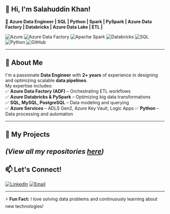 <!--
**SALAHUDDINKHAN99/SALAHUDDINKHAN99** is a ✨ _special_ ✨ repository because its `README.md` (this file) appears on your GitHub profile.

Here are some ideas to get you started:

- 🔭 I’m currently working on ...
- 🌱 I’m currently learning ...
- 👯 I’m looking to collaborate on ...
- 🤔 I’m looking for help with ...
- 💬 Ask me about ...
- 📫 How to reach me: ...
- 😄 Pronouns: ...
- ⚡ Fun fact: ...
-->

## 👋 Hi, I'm Salahuddin Khan!  
🚀 **Azure Data Engineer | SQL | Python | Spark | PySpark | Azure Data Factory | Databricks | Azure Data Lake | ETL |**  

![Azure](https://img.shields.io/badge/Microsoft%20Azure-9C27B0?style=for-the-badge&logo=microsoft-azure&logoColor=white)
![Azure Data Factory](https://img.shields.io/badge/Azure%20Data%20Factory-0089D6?style=for-the-badge&logo=microsoft-azure&logoColor=white)
![Apache Spark](https://img.shields.io/badge/Apache%20Spark-D32F2F?style=for-the-badge&logo=apachespark&logoColor=white)
![Databricks](https://img.shields.io/badge/Databricks-PySpark-FC4C02?style=for-the-badge&logo=databricks&logoColor=white)
![SQL](https://img.shields.io/badge/SQL-4CAF50?style=for-the-badge&logo=sqlite&logoColor=white)
![Python](https://img.shields.io/badge/Python-3776AB?style=for-the-badge&logo=python&logoColor=white) 
![GitHub](https://img.shields.io/badge/GitHub-181717?style=for-the-badge&logo=github&logoColor=white)  

---

## 🔹 **About Me**
I'm a passionate **Data Engineer** with **2+ years** of experience in designing and optimizing scalable **data pipelines**.  
My expertise includes:  
✅ **Azure Data Factory (ADF)** – Orchestrating ETL workflows  
✅ **Azure Databricks & PySpark** – Optimizing big data transformations  
✅ **SQL, MySQL, PostgreSQL** – Data modeling and querying  
✅ **Azure Services** – ADLS Gen2, Azure Key Vault, Logic Apps
✅ **Python** – Data processing and automation  

---

## 📂 **My Projects**
<!--
🔹 **[Project 1 Name](#)** – [Brief description of your project. Include technologies used.]  
🔹 **[Project 2 Name](#)** – [Brief description of your project.]  
-->
_(View all my repositories  **[here](https://github.com/SALAHUDDINKHAN99?tab=repositories)**)_
---
<!--
## 💡 **What I'm Working On**
🔹 Enhancing my expertise in **Azure Synapse Analytics** and **Delta Lake**  
🔹 Exploring **DataOps and CI/CD for Data Engineering**  
🔹 Contributing to open-source projects  

---
-->
## 📫 **Let's Connect!**
[![LinkedIn](https://img.shields.io/badge/LinkedIn-0077B5?style=for-the-badge&logo=linkedin&logoColor=white)](https://www.linkedin.com/in/salahuddinkhan99/) 
[![Email](https://img.shields.io/badge/Email-D14836?style=for-the-badge&logo=gmail&logoColor=white)](mailto:salahkhan.official@gmail.com)

---

⚡ **Fun Fact:** I love solving data problems and continuously learning about new technologies!  
